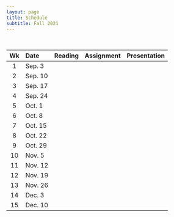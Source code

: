 ```yaml
---
layout: page
title: Schedule
subtitle: Fall 2021
---
```


<br>

| Wk | Date | Reading | Assignment | Presentation|
|:------:|:------|:--------:|:------:|----:|
|1 |  Sep. 3    |
|2 |  Sep. 10   |
|3 |  Sep. 17   |
|4 |  Sep. 24   |
|5 |  Oct. 1    |
|6 |  Oct. 8    |
|7 |  Oct. 15   |
|8 |  Oct. 22   |
|9 |  Oct. 29   |
|10 |  Nov. 5   |
|11 |  Nov. 12  | 
|12 |  Nov. 19  | 
|13 |  Nov. 26  | 
|14 |  Dec. 3   |
|15 |  Dec. 10  | 

